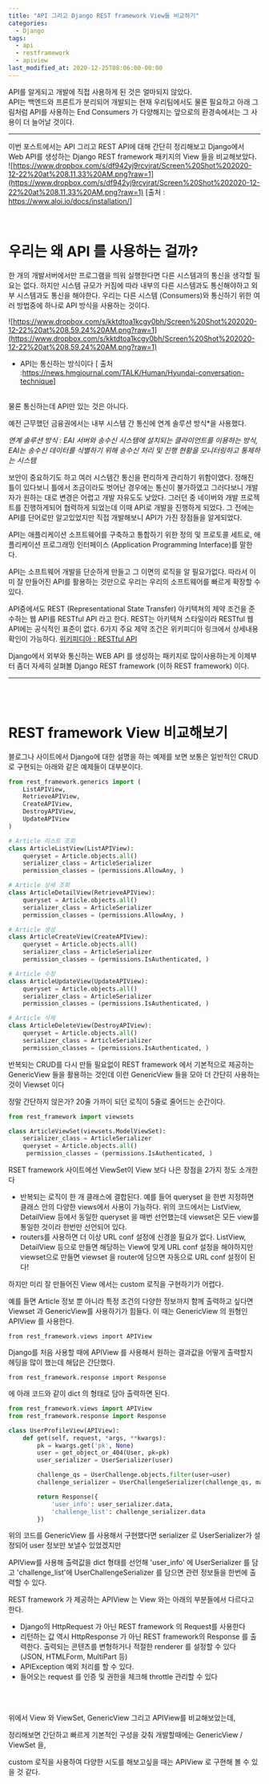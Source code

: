 ```yaml
---
title: "API 그리고 Django REST framework View들 비교하기"
categories:
  - Django
tags:
  - api
  - restframework
  - apiview
last_modified_at: 2020-12-25T08:06:00-00:00
---
```

API를 알게되고 개발에 직접 사용하게 된 것은 얼마되지 않았다. <br>
API는 백엔드와 프론트가 분리되어 개발되는 현재 우리팀에서도 물론 필요하고 아래 그림처럼 API를 사용하는 End Consumers 가 다양해지는 앞으로의 환경속에서는 그 사용이 더 늘어날 것이다. 

---
이번 포스트에서는 API 그리고 REST API에 대해 간단히 정리해보고 Django에서 Web API를 생성하는  Django REST framework 패키지의 View 들을 비교해보았다.
<br>
![https://www.dropbox.com/s/df942yj9rcvjrat/Screen%20Shot%202020-12-22%20at%208.11.33%20AM.png?raw=1](https://www.dropbox.com/s/df942yj9rcvjrat/Screen%20Shot%202020-12-22%20at%208.11.33%20AM.png?raw=1)
[출처 : https://www.aloi.io/docs/installation/]

<br>

# 우리는 왜 API 를 사용하는 걸까?

한 개의 개발서버에서만 프로그램을 띄워 실행한다면 다른 시스템과의 통신을 생각할 필요는 없다. 하지만 시스템 규모가 커짐에 따라 내부의 다른 시스템과도 통신해야하고 외부 시스템과도 통신을 해야한다. 우리는 다른 시스템 (Consumers)와 통신하기 위한 여러 방법중에 하나로 API 방식을 사용하는 것이다.

![https://www.dropbox.com/s/kktdtoa1kcgy0bh/Screen%20Shot%202020-12-22%20at%208.59.24%20AM.png?raw=1](https://www.dropbox.com/s/kktdtoa1kcgy0bh/Screen%20Shot%202020-12-22%20at%208.59.24%20AM.png?raw=1)

- API는 통신하는 방식이다 [ 출처 :https://news.hmgjournal.com/TALK/Human/Hyundai-conversation-technique]
<br><br>

물론 통신하는데 API만 있는 것은 아니다.

예전 근무했던 금융권에서는 내부 시스템 간 통신에 연계 솔루션 방식*을 사용했다.

*연계 솔루션 방식 : EAI 서버와 송수신 시스템에 설치되는 클라이언트를 이용하는 방식, EAI는 송수신 데이터를 식별하기 위해 송수신 처리 및 진행 현황을 모니터링하고 통제하는 시스템*

보안이 중요하기도 하고 여러 시스템간 통신을 편리하게 관리하기 위함이였다. 정해진 틀이 있다보니 틀에서 조금이라도 벗어난 경우에는 통신이 불가하였고 그러다보니 개발자가 원하는 대로 변경은 어렵고 개발 자유도도 낮았다. 그러던 중 네이버와 개발 프로젝트를 진행하게되어 협력하게 되었는데 이때 API로 개발을 진행하게 되었다. 그 전에는 API를 단어로만 알고있었지만 직접 개발해보니 API가 가진 장점들을 알게되었다. 

API는 애플리케이션 소프트웨어를 구축하고 통합하기 위한 정의 및 프로토콜 세트로, 애플리케이션 프로그래밍 인터페이스 (Application Programming Interface)를 말한다.

API는 소프트웨어 개발을 단순하게 만들고 그 이면의 로직을 알 필요가없다. 따라서 이미 잘 만들어진 API를 활용하는 것만으로 우리는 우리의 소프트웨어를 빠르게 확장할 수 있다. 

API중에서도 REST (Representational State Transfer) 아키텍쳐의 제약 조건을 준수하는 웹 API를 RESTful API 라고 한다. REST는 아키텍쳐 스타일이라 RESTful 웹 API에는 공식적인 표준이 없다. 6가지 주요 제약 조건은 위키피디아 링크에서 상세내용 확인이 가능하다. [위키피디아 : RESTful API](https://ko.wikipedia.org/wiki/REST#REST_%EC%95%84%ED%82%A4%ED%85%8D%EC%B2%98%EC%97%90_%EC%A0%81%EC%9A%A9%EB%90%98%EB%8A%94_6%EA%B0%80%EC%A7%80_%EC%A0%9C%ED%95%9C_%EC%A1%B0%EA%B1%B4)

Django에서 외부와 통신하는 WEB API 를 생성하는 패키지로 많이사용하는게 이제부터 좀더 자세히 살펴볼 Django REST framework (이하 REST framework) 이다.

---
<br>
<br>

# REST framework View 비교해보기

블로그나 사이트에서 Django에 대한 설명을 하는 예제를 보면 보통은 일반적인 CRUD로 구현되는 아래와 같은 예제들이 대부분이다.

```python
from rest_framework.generics import (
    ListAPIView,
    RetrieveAPIView,
    CreateAPIView,
    DestroyAPIView,
    UpdateAPIView
)

# Article 리스트 조회
class ArticleListView(ListAPIView):
    queryset = Article.objects.all()
    serializer_class = ArticleSerializer
    permission_classes = (permissions.AllowAny, )

# Article 상세 조회
class ArticleDetailView(RetrieveAPIView):
    queryset = Article.objects.all()
    serializer_class = ArticleSerializer
    permission_classes = (permissions.AllowAny, )

# Article 생성
class ArticleCreateView(CreateAPIView):
    queryset = Article.objects.all()
    serializer_class = ArticleSerializer
    permission_classes = (permissions.IsAuthenticated, )

# Article 수정
class ArticleUpdateView(UpdateAPIView):
    queryset = Article.objects.all()
    serializer_class = ArticleSerializer
    permission_classes = (permissions.IsAuthenticated, )

# Article 삭제
class ArticleDeleteView(DestroyAPIView):
    queryset = Article.objects.all()
    serializer_class = ArticleSerializer
    permission_classes = (permissions.IsAuthenticated, )
```

반복되는 CRUD를 다시 만들 필요없이  REST framework 에서 기본적으로 제공하는  GenericView 들을 활용하는 것인데 이런 GenericView 들을 모아 더 간단히 사용하는 것이 Viewset 이다

정말 간단하지 않은가? 20줄 가까이 되던 로직이 5줄로 줄어드는 순간이다.

 

```python
from rest_framework import viewsets

class ArticleViewSet(viewsets.ModelViewSet):
    serializer_class = ArticleSerializer
    queryset = Article.objects.all()
	 permission_classes = (permissions.IsAuthenticated, )
```

RSET framework 사이트에선 ViewSet이 View 보다 나은 장점을 2가지 정도 소개한다

- 반복되는 로직이 한 개 클래스에 결합된다. 예를 들어 queryset 을 한번 지정하면 클래스 안의 다양한 views에서 사용이 가능하다. 위의 코드에서는 ListView, DetailView 등에서 동일한 queryset 을 매번 선언했는데 viewset은 모든 view를 통일한 것이라 한번만 선언되어 있다. <br>
- routers를 사용하면 더 이상 URL conf 설정에 신경쓸 필요가 없다. ListView, DetailView 등으로 만들면 해당하는 View에 맞게 URL conf 설정을 해야하지만 viewset으로 만들면 viewset 을 router에 담으면 자동으로 URL conf 설정이 된다! <br>

하지만 미리 잘 만들어진 View 에서는 custom 로직을 구현하기가 어렵다.

예를 들면 Article 정보 뿐 아니라 특정 조건의 다양한 정보까지 함께 출력하고 싶다면 Viewset 과 GenericView를 사용하기가 힘들다. 이 때는 GenericView 의 원형인 APIView 를 사용한다.

`from rest_framework.views import APIView`

Django를 처음 사용할 때에 APIView 를 사용해서 원하는 결과값을 어떻게 출력할지 헤딩을 많이 했는데 해답은 간단했다. 

`from rest_framework.response import Response`

에 아래 코드와 같이 dict 의 형태로 담아 출력하면 된다. 

```python
from rest_framework.views import APIView
from rest_framework.response import Response

class UserProfileView(APIView):
    def get(self, request, *args, **kwargs):
        pk = kwargs.get('pk', None)
        user = get_object_or_404(User, pk=pk)
        user_serializer = UserSerializer(user)

        challenge_qs = UserChallenge.objects.filter(user=user)
        challenge_serializer = UserChallengeSerializer(challenge_qs, many=True)

        return Response({
            'user_info': user_serializer.data,
            'challenge_list': challenge_serializer.data
        })
```

위의 코드를 GenericView 를 사용해서 구현했다면  serializer 로 UserSerializer가 설정되어 user 정보만 보낼수 있었겠지만

APIView를 사용해 출력값을 dict 형태를 선언해  'user_info' 에 UserSerializer 를 담고 
'challenge_list'에 UserChallengeSerializer 를 담으면 관련 정보들을 한번에 출력할 수 있다.

REST framework 가 제공하는 APIView 는 View 와는 아래의 부분들에서 다르다고 한다.

- Django의 HttpRequest 가 아닌 REST framework 의 Request를 사용한다
- 리턴하는 값 역시 HttpResponse 가 아닌 REST framework의 Response 를 출력한다. 출력되는 콘텐츠를 변형하거나 적절한 renderer 를 설정할 수 있다 (JSON, HTMLForm, MultiPart 등)
- APIException 예외 처리를 할 수 있다.
- 들어오는 request 를 인증 및 권한을 체크해 throttle 관리할 수 있다

<br><br>

위에서 View 와 ViewSet, GenericView 그리고 APIView를 비교해보았는데,

정리해보면 간단하고 빠르게 기본적인 구성을 갖춰 개발할때에는 GenericView / ViewSet 을,

custom 로직을 사용하여 다양한 시도를 해보고싶을 때는 APIView 로 구현해 볼 수 있을 것 같다.

<br><br>


